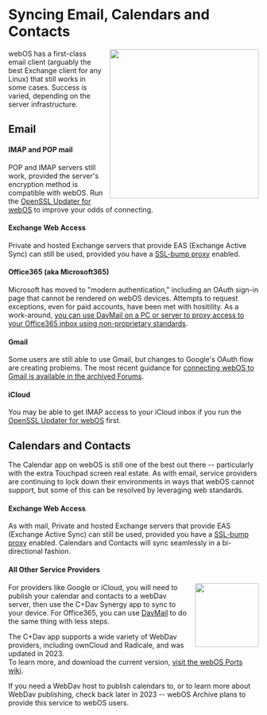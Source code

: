 # Syncing Email, Calendars and Contacts

<img src="../images/touchpad-pim.png" align="right" width="300" style="width:300px; padding-left: 8px">

webOS has a first-class email client (arguably the best Exchange client for any Linux) that still works in some cases. Success is varied, depending on the server infrastructure.

## Email

#### IMAP and POP mail

POP and IMAP servers still work, provided the server's encryption method is compatible with webOS. Run the [OpenSSL Updater for webOS](http://www.webosarchive.org/activation/org.webosinternals.openssl-updater_0.9.8-6_armv7.ipk) to improve your odds of connecting.

#### Exchange Web Access

Private and hosted Exchange servers that provide EAS (Exchange Active Sync) can still be used, provided you have a [SSL-bump proxy](proxysetup.md) enabled.

#### Office365 (aka Microsoft365)

Microsoft has moved to "modern authentication," including an OAuth sign-in page that cannot be rendered on webOS devices. Attempts to request exceptions, even for paid accounts, have been met with hositility. As a work-around, <a href="https://davmail.sourceforge.net/" target="_blank">you can use DavMail on a PC or server to proxy access to your Office365 inbox using non-proprietary standards</a>.

#### Gmail

Some users are still able to use Gmail, but changes to Google's OAuth flow are creating problems. The most recent guidance for <a href="http://stacks.webosarchive.org/forums/Zero%20to%20Google%20in%202020%20-%20step%20by%20step%20-%20webOS%20Nation%20Forums.html" target="_blank">connecting webOS to Gmail is available in the archived Forums</a>.

#### iCloud

You may be able to get IMAP access to your iCloud inbox if you run the [OpenSSL Updater for webOS](http://www.webosarchive.org/activation/org.webosinternals.openssl-updater_0.9.8-6_armv7.ipk) first.

## Calendars and Contacts

The Calendar app on webOS is still one of the best out there -- particularly with the extra Touchpad screen real estate. As with email, service providers are continuing to lock down their environments in ways that webOS cannot support, but some of this can be resolved by leveraging web standards.

#### Exchange Web Access

As with mail, Private and hosted Exchange servers that provide EAS (Exchange Active Sync) can still be used, provided you have a [SSL-bump proxy](proxysetup.md) enabled. Calendars and Contacts will sync seamlessly in a bi-directional fashion.

#### All Other Service Providers

<img src="../images/caldav.png" align="right" width="300" style="width:128px; padding-left: 8px">
For providers like Google or iCloud, you will need to publish your calendar and contacts to a webDav server, then use the C+Dav Synergy app to sync to your device. For Office365, you can use <a href="https://davmail.sourceforge.net/" target="_blank">DavMail</a> to do the same thing with less steps.

The C+Dav app supports a wide variety of WebDav providers, including ownCloud and Radicale, and was updated in 2023.<br>
To learn more, and download the current version, <a href="https://webos-ports.org/wiki/C+_Dav_Synergy_Connector" target="_blank">visit the webOS Ports wiki</a>.

If you need a WebDav host to publish calendars to, or to learn more about WebDav publishing, check back later in 2023 -- webOS Archive plans to provide this service to webOS users.